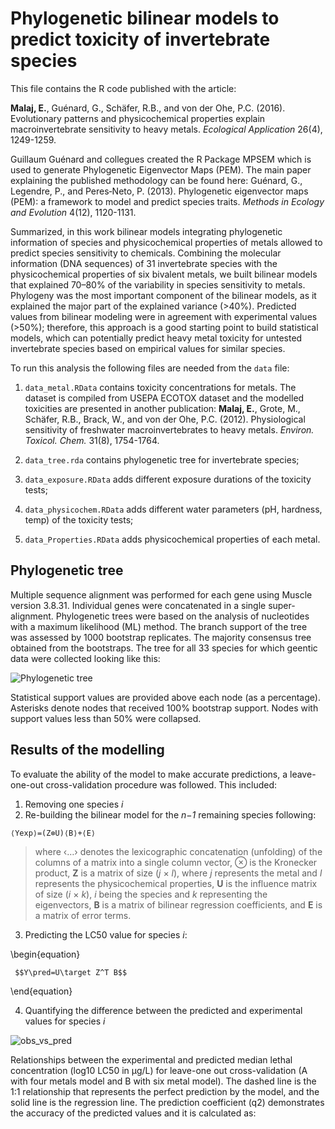 # Phylogenetic bilinear models to predict toxicity of invertebrate species

This file contains the R code published with the article:

**Malaj, E.**, Guénard, G., Schäfer, R.B., and von der Ohe, P.C. (2016). Evolutionary patterns and physicochemical properties explain macroinvertebrate sensitivity to heavy metals. *Ecological Application* 26(4), 1249-1259.


Guillaum Guénard and collegues created the R Package MPSEM which is used to generate Phylogenetic Eigenvector Maps (PEM). The main paper explaining the published methodology can be found here: Guénard, G., Legendre, P., and Peres‐Neto, P. (2013). Phylogenetic eigenvector maps (PEM): a framework to model and predict species traits. *Methods in Ecology and Evolution* 4(12), 1120-1131.

Summarized, in this work bilinear models integrating phylogenetic information of species and physicochemical properties of metals allowed to predict species sensitivity to chemicals. Combining the molecular information (DNA sequences) of 31 invertebrate species with the physicochemical properties of six bivalent metals, we built bilinear models that explained 70–80% of the variability in species sensitivity to metals. Phylogeny was the most important component of the bilinear models, as it explained the major part of the explained variance (>40%). Predicted values from bilinear modeling were in agreement with experimental values (>50%); therefore, this approach is a good starting point to build statistical models, which can potentially predict heavy metal toxicity for untested invertebrate species based on empirical values for similar species. 

To run this analysis the following files are needed from the `data` file:
1. `data_metal.RData` contains toxicity concentrations for metals. The dataset is compiled from USEPA ECOTOX dataset and the modelled toxicities are presented in another publication: **Malaj, E.**, Grote, M., Schäfer, R.B., Brack, W., and von der Ohe, P.C. (2012). Physiological sensitivity of freshwater macroinvertebrates to heavy metals. *Environ. Toxicol. Chem.* 31(8), 1754-1764.

2. `data_tree.rda` contains phylogenetic tree for invertebrate species; 

3. `data_exposure.RData` adds different exposure durations of the toxicity tests;

4. `data_physicochem.RData` adds different water parameters (pH, hardness, temp) of the toxicity tests;

5. `data_Properties.RData` adds physicochemical properties of each metal.


## Phylogenetic tree  

Multiple sequence alignment was performed for each gene using Muscle version 3.8.31. Individual genes were concatenated in a single super- alignment. Phylogenetic trees were based on the analysis of nucleotides with a maximum likelihood (ML) method. The branch support of the tree was assessed by 1000 bootstrap replicates. The majority consensus tree obtained from the bootstraps. The tree for all 33 species for which geentic data were collected looking like this:

![Phylogenetic tree](https://user-images.githubusercontent.com/54320408/94322270-35e63500-ff4f-11ea-91dc-59153bb8e227.jpeg)


Statistical support values are provided above each node (as a percentage). Asterisks denote nodes that received 100% bootstrap support. Nodes with support values less than 50% were collapsed.

## Results of the modelling

To evaluate the ability of the model to make accurate predictions, a leave-one-out cross-validation procedure was followed. This included:

1. Removing one species *i* 
2. Re-building the bilinear model for the *n−1* remaining species following:

```
⟨Yexp⟩=(Z⊗U)⟨B⟩+⟨E⟩
```

> where ‹…› denotes the lexicographic concatenation (unfolding) of the columns of a matrix into a single column vector, ⊗ is the Kronecker product, **Z** is a matrix of size (*j* × *l*), where *j* represents the metal and *l* represents the physicochemical properties, **U** is the influence matrix of size (*i* × *k*), *i* being the species and *k* representing the eigenvectors, **B** is a matrix of bilinear regression coefficients, and **E** is a matrix of error terms. 


3. Predicting the LC50 value for species *i*:

\begin{equation}
```
 $$Y\pred=U\target Z^T B$$
```
\end{equation}


4. Quantifying the difference between the predicted and experimental values for species *i*

![obs_vs_pred](https://user-images.githubusercontent.com/54320408/94323902-bbb8af00-ff54-11ea-95ca-6807a8822bc4.png)


Relationships between the experimental and predicted median lethal concentration (log10 LC50 in μg/L) for leave-one out cross-validation (A with four metals model and B with six metal model). The dashed line is the 1:1 relationship that represents the perfect prediction by the model, and the solid line is the regression line. The prediction coefficient (q2) demonstrates the accuracy of the predicted values and it is calculated as:






